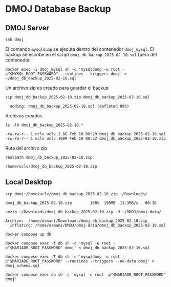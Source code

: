 # DMOJ Database Backup

## DMOJ Server

```shell
ssh dmoj
```

El comando `mysqldump` se ejecuta dentro del contenedor `dmoj_mysql`.
El backup se escribe en el script `dmoj_db_backup_2025-02-10.sql` fuera del contenedor.
```shell
docker exec -i dmoj_mysql sh -c 'mysqldump -u root -p"$MYSQL_ROOT_PASSWORD" --routines --triggers dmoj' > ~/dmoj_db_backup_2025-02-16.sql
```

Un archivo zip es creado para guardar el backup
```shell
zip dmoj_db_backup_2025-02-10.zip dmoj_db_backup_2025-02-10.sql
```
```
  adding: dmoj_db_backup_2025-02-10.sql (deflated 89%)
```

Archivos creados
```shell
ls -lh dmoj_db_backup_2025-02-10.*
```
```
-rw-rw-r-- 1 uclv uclv 1.8G Feb 10 08:29 dmoj_db_backup_2025-02-10.sql
-rw-rw-r-- 1 uclv uclv 190M Feb 10 08:32 dmoj_db_backup_2025-02-10.zip
```

Ruta del archivo zip
```shell
realpath dmoj_db_backup_2025-02-10.zip
```
```
/home/uclv/dmoj_db_backup_2025-02-10.zip
```

## Local Desktop

```shell
scp dmoj:/home/uclv/dmoj_db_backup_2025-02-10.zip ~/Downloads/
```
```
dmoj_db_backup_2025-02-10.zip        100%  190MB  11.3MB/s   00:16
```

```shell
unzip ~/Downloads/dmoj_db_backup_2025-02-10.zip -d ~/DMOJ/dmoj-data/
```
```
Archive:  /home/osmani/Downloads/dmoj_db_backup_2025-02-10.zip
  inflating: /home/osmani/DMOJ/dmoj-data/dmoj_db_backup_2025-02-10.sql
```

```shell
docker compose up db
```

```shell
docker compose exec -T db sh -c 'mysql -u root -p"$MARIADB_ROOT_PASSWORD" dmoj' < dmoj_db_backup_2025-02-16.sql
```

```shell
docker compose exec -T db sh -c 'mysqldump -u root -p"$MARIADB_ROOT_PASSWORD" --routines --triggers --no-data dmoj' > dmoj_schema.sql
```

```shell
docker compose exec db sh -c 'mysql -u root -p"$MARIADB_ROOT_PASSWORD" dmoj'
```
